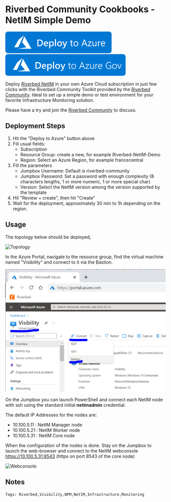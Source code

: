# Riverbed Community Cookbooks - NetIM Simple Demo

[![Deploy to Azure](https://raw.githubusercontent.com/Azure/azure-quickstart-templates/master/1-CONTRIBUTION-GUIDE/images/deploytoazure.svg?sanitize=true)](https://portal.azure.com/#create/Microsoft.Template/uri/https%3A%2F%2Fraw.githubusercontent.com%2Friverbed%2FRiverbed-Community-Toolkit%2Fmaster%2FNetIM%2FAzure-Cloud-Cookbooks%2F101-netim-simple-demo%2Fazuredeploy.json) [![Deploy to Azure Gov](https://raw.githubusercontent.com/Azure/azure-quickstart-templates/master/1-CONTRIBUTION-GUIDE/images/deploytoazuregov.svg?sanitize=true)](https://portal.azure.us/#create/Microsoft.Template/uri/https%3A%2F%2Fraw.githubusercontent.com%2Friverbed%2FRiverbed-Community-Toolkit%2Fmaster%2FNetIM%2FAzure-Cloud-Cookbooks%2F101-netim-simple-demo%2Fazuredeploy.json)

Deploy [Riverbed NetIM](https://www.riverbed.com/products/npm/netim) in your own Azure Cloud subscription in just few clicks with the Riverbed Community Toolkit provided by the [Riverbed Community](https://community.riverbed.com/). Ideal to set up a simple demo or test environment for your favorite Infrastructure Monitoring solution.

Please have a try and join the [Riverbed Community](https://community.riverbed.com/) to discuss.

## Deployment Steps

1. Hit the "Deploy to Azure" button above
2. Fill usual fields:
    - Subscription
    - Resource Group: create a new, for example Riverbed-NetIM-Demo
    - Region: Select an Azure Region, for example francecentral
3. Fill the parameters
    - Jumpbox Username: Default is riverbed-community
    - Jumpbox Password: Set a password with enough complexity (8 characters lengths, 1 or more numeric, 1 or more special char)
    - Version: Select the NetIM version among the version supported by the template
4. Hit "Review + create", then hit "Create"
5. Wait for the deployment, approximately 30 min to 1h depending on the region.

## Usage

The topology below should be deployed,

![Topology](images/netim-demo-topology.png)

In the Azure Portal, navigate to the resource group, find the virtual machine named "Visibility" and connect to it via the Bastion.

![Bastion](images/visibility-connect-bastion.png)

On the Jumpbox you can launch PowerShell and connect each NetIM node with ssh using the standard initial **netimadmin** credential.

The default IP Addresses for the nodes are:

- 10.100.5.11 : NetIM Manager node
- 10.100.5.21 : NetIM Worker node
- 10.100.5.31 : NetIM Core node

When the configuration of the nodes is done. Stay on the Jumpbox to launch the web-browser and connect to the NetIM webconsole https://10.100.5.31:8543 (https on port 8543 of the core node)

![Webconsole](images/netim-demo-webconsole.png)

## Notes

`Tags: Riverbed,Visibility,NPM,NetIM,Infrastructure,Monitoring`
